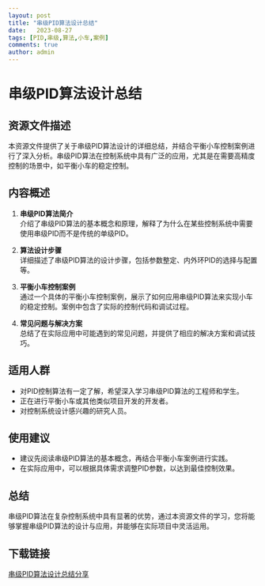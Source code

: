 ```yaml
---
layout: post
title: "串级PID算法设计总结"
date:   2023-08-27
tags: [PID,串级,算法,小车,案例]
comments: true
author: admin
---
```

# 串级PID算法设计总结

## 资源文件描述

本资源文件提供了关于串级PID算法设计的详细总结，并结合平衡小车控制案例进行了深入分析。串级PID算法在控制系统中具有广泛的应用，尤其是在需要高精度控制的场景中，如平衡小车的稳定控制。

## 内容概述

1. **串级PID算法简介**  
   介绍了串级PID算法的基本概念和原理，解释了为什么在某些控制系统中需要使用串级PID而不是传统的单级PID。

2. **算法设计步骤**  
   详细描述了串级PID算法的设计步骤，包括参数整定、内外环PID的选择与配置等。

3. **平衡小车控制案例**  
   通过一个具体的平衡小车控制案例，展示了如何应用串级PID算法来实现小车的稳定控制。案例中包含了实际的控制代码和调试过程。

4. **常见问题与解决方案**  
   总结了在实际应用中可能遇到的常见问题，并提供了相应的解决方案和调试技巧。

## 适用人群

- 对PID控制算法有一定了解，希望深入学习串级PID算法的工程师和学生。
- 正在进行平衡小车或其他类似项目开发的开发者。
- 对控制系统设计感兴趣的研究人员。

## 使用建议

- 建议先阅读串级PID算法的基本概念，再结合平衡小车案例进行实践。
- 在实际应用中，可以根据具体需求调整PID参数，以达到最佳控制效果。

## 总结

串级PID算法在复杂控制系统中具有显著的优势，通过本资源文件的学习，您将能够掌握串级PID算法的设计与应用，并能够在实际项目中灵活运用。

## 下载链接

[串级PID算法设计总结分享](https://pan.quark.cn/s/430a5aa95fb4)